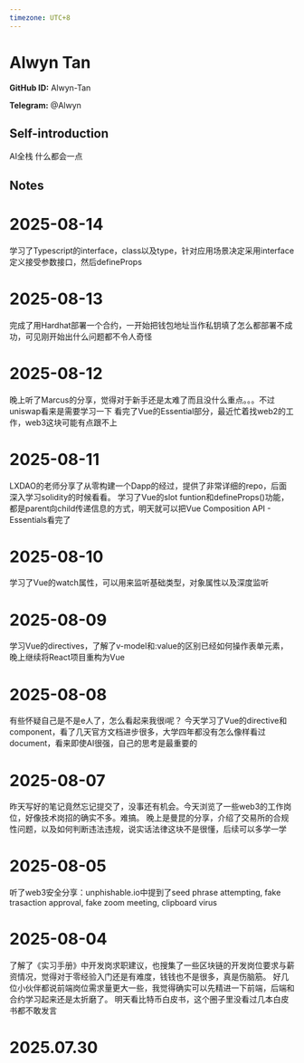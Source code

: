 ```yaml
---
timezone: UTC+8
---
```


# Alwyn Tan

**GitHub ID:** Alwyn-Tan

**Telegram:** @Alwyn

## Self-introduction

AI全栈 什么都会一点

## Notes

<!-- Content_START -->
# 2025-08-14

学习了Typescript的interface，class以及type，针对应用场景决定采用interface定义接受参数接口，然后defineProps

# 2025-08-13

完成了用Hardhat部署一个合约，一开始把钱包地址当作私钥填了怎么都部署不成功，可见刚开始出什么问题都不令人奇怪

# 2025-08-12

晚上听了Marcus的分享，觉得对于新手还是太难了而且没什么重点。。。不过uniswap看来是需要学习一下
看完了Vue的Essential部分，最近忙着找web2的工作，web3这块可能有点跟不上

# 2025-08-11

LXDAO的老师分享了从零构建一个Dapp的经过，提供了非常详细的repo，后面深入学习solidity的时候看看。
学习了Vue的slot funtion和defineProps()功能，都是parent向child传递信息的方式，明天就可以把Vue Composition API - Essentials看完了

# 2025-08-10

学习了Vue的watch属性，可以用来监听基础类型，对象属性以及深度监听

# 2025-08-09

学习Vue的directives，了解了v-model和:value的区别已经如何操作表单元素，晚上继续将React项目重构为Vue

# 2025-08-08

有些怀疑自己是不是e人了，怎么看起来我很i呢？
今天学习了Vue的directive和component，看了几天官方文档进步很多，大学四年都没有怎么像样看过document，看来即使AI很强，自己的思考是最重要的

# 2025-08-07

昨天写好的笔记竟然忘记提交了，没事还有机会。今天浏览了一些web3的工作岗位，好像技术岗招的确实不多。难搞。
晚上是曼昆的分享，介绍了交易所的合规性问题，以及如何判断违法违规，说实话法律这块不是很懂，后续可以多学一学

# 2025-08-05

听了web3安全分享：unphishable.io中提到了seed phrase attempting, fake trasaction approval, fake zoom meeting, clipboard virus

# 2025-08-04

了解了《实习手册》中开发岗求职建议，也搜集了一些区块链的开发岗位要求与薪资情况，觉得对于零经验入门还是有难度，钱钱也不是很多，真是伤脑筋。
好几位小伙伴都说前端岗位需求量更大一些，我觉得确实可以先精进一下前端，后端和合约学习起来还是太折磨了。
明天看比特币白皮书，这个圈子里没看过几本白皮书都不敢发言


# 2025.07.30


<!-- Content_END -->
